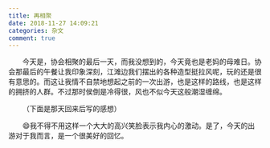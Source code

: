 ```yaml
---
title: 再相聚
date: 2018-11-27 14:09:21
categories: 杂文
comment: true
---
```


&emsp;&emsp;今天是，协会相聚的最后一天，而我没想到的，今天竟也是老妈的母难日。协会那最后的午餐让我印象深刻，江滩边我们摆出的各种造型挺拉风呢，玩的还是很有意思的。而这让我情不自禁地想起之前的一次出游，也是这样的路线，也是这样的拥挤的人群。不过那时侯倒是冷得很，风也不似今天这般潮湿缠绵。

&emsp;&emsp;（下面是那天回来后写的感想）

&emsp;&emsp;:smile:我不得不用这样一个大大的高兴笑脸表示我内心的激动。是了，今天的出游对于我而言，是一个很美好的回忆。